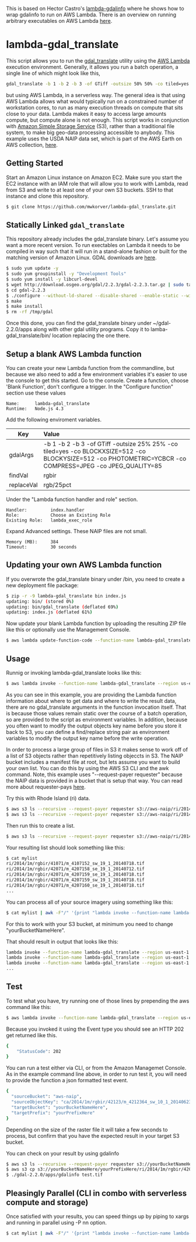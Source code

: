 This is based on Hector Castro's [lambda-gdalinfo](https://github.com/hectcastro/lambda-gdalinfo) where he shows how to wrap gdalinfo to run on AWS Lambda.
There is an overview on running arbitrary executables on AWS Lambda [here](https://aws.amazon.com/blogs/compute/running-executables-in-aws-lambda/).

# lambda-gdal_translate

This script allows you to run the [gdal_translate](http://www.gdal.org/gdal_translate.html) utility using the [AWS Lambda](https://aws.amazon.com/lambda/) execution environment.
Generally, it allows you run a batch operation, a single line of which might look like this,

```bash
gdal_translate -b 1 -b 2 -b 3 -of GTiff -outsize 50% 50% -co tiled=yes -co BLOCKXSIZE=512 -co BLOCKYSIZE=512' -co PHOTOMETRIC=YCBCR -co COMPRESS=JPEG -co JPEG_QUALITY='85' input.tif output.tif
```
but using AWS Lambda, in a serverless way. The general idea is that using AWS Lambda allows what would typically run on a constrained number of workstation cores, to run as many execution threads on compute that sits close to your data. Lambda makes it easy to access large amounts compute, but compute alone is not enough. This script works in conjunction with [Amazon Simple Storage Service](https://aws.amazon.com/s3) (S3), rather than a traditional file system, to make big geo-data processing accessible to anybody. This example uses the USDA NAIP data set, which is part of the AWS Earth on AWS collection, [here](https://aws.amazon.com/earth/). 

## Getting Started

Start an Amazon Linux instance on Amazon EC2. Make sure you start the EC2 instance with an IAM role that will allow you to work with Lambda, read from S3 and write to at least one of your own S3 buckets. SSH to that instance and clone this repository.

```bash
$ git clone https://github.com/mwkorver/lambda-gdal_translate.git
```

## Statically Linked `gdal_translate`

This repository already includes the gdal_translate binary. Let's assume you want a more recent version. To run exectables on Lambda it needs to be compiled in way such that it will run in a stand-alone fashion or built for the matching version of Amazon Linux. GDAL downloads are [here](https://trac.osgeo.org/gdal/wiki/DownloadSource).

```bash
$ sudo yum update -y
$ sudo yum groupinstall -y "Development Tools"
$ sudo yum install -y libcurl-devel
$ wget http://download.osgeo.org/gdal/2.2.3/gdal-2.2.3.tar.gz | sudo tar zxf -
$ cd gdal-2.2.3
$ ./configure --without-ld-shared --disable-shared --enable-static --with-curl --without-ecw --prefix /tmp/gdal
$ make
$ make install
$ rm -rf /tmp/gdal
```
Once this done, you can find the gdal_translate binary under ~/gdal-2.2.0/apps along with other gdal utility programs. Copy it to lamba-gdal_translate/bin/ location replacing the one there.

## Setup a blank AWS Lambda function

You can create your new Lambda function from the commandline, but because we also need to add a few environment variables it's easier to use the console to get this started.
Go to the console. Create a function, choose 'Blank Function', don't configure a trigger.
In the "Configure function" section use these values

```
Name:      lambda-gdal_translate 
Runtime:   Node.js 4.3  
```

Add the following enviroment variables.

| Key           | Value         | 
| ------------- |:-------------| 
| gdalArgs      |  -b 1 -b 2 -b 3 -of GTiff -outsize 25% 25% -co tiled=yes -co BLOCKXSIZE=512 -co BLOCKYSIZE=512 -co PHOTOMETRIC=YCBCR -co COMPRESS=JPEG -co JPEG_QUALITY=85 |
| findVal       | rgbir      | 
| replaceVal    | rgb/25pct      | 

Under the "Lambda function handler and role" section.

```
Handler:         index.handler
Role:            Choose an Existing Role
Existing Role:   lambda_exec_role
``` 
Expand Advanced settings. These NAIP files are not small.

```
Memory (MB):     384
Timeout:         30 seconds
```

## Updating your own AWS Lambda function

If you overwrote the gdal_translate binary under /bin, you need to create a new deployment file package:

```bash
$ zip -r -9 lambda-gdal_translate bin index.js
updating: bin/ (stored 0%)
updating: bin/gdal_translate (deflated 69%)
updating: index.js (deflated 61%)
```
Now update your blank Lambda function by uploading the resulting ZIP file like this or optionally use the Management Console.

```bash
$ aws lambda update-function-code --function-name lambda-gdal_translate --region us-east-1 --zip-file fileb://lambda-gdal_translate.zip
```

## Usage

Runnig or invoking lambda-gdal_translate looks like this:

```bash
$ aws lambda invoke --function-name lambda-gdal_translate --region us-east-1 --invocation-type Event --payload '{"sourceBucket": "aws-naip", "sourceObjectKey": "wi/2015/1m/rgbir/47090/m_4709061_sw_15_1_20150914.tif", "targetBucket": "yourBucketNameHere", "targetPrefix": "yourPrefixHere"}' log
```

As you can see in this example, you are providing the Lambda function information about where to get data and where to write the result data, there are no gdal_translate arguments in the function invocation itself. That is because those values remain static over the course of a batch operation, so are provided to the script as environment variables. In addition, because you often want to modify the output objects key name before you store it back to S3, you can define a find/replace string pair as environment variables to modify the output key name before the write operation.

In order to process a large group of files in S3 it makes sense to work off of a list of S3 objects rather than repetitively listing objeccts in S3. The NAIP bucket includes a manifest file at root, but lets assume you want to build your own list. You can do this by using the AWS S3 CLI and the awk command. Note, this example uses "--request-payer requester" because the NAIP data is provided in a bucket that is setup that way. You can read more about requester-pays [here](http://docs.aws.amazon.com/AmazonS3/latest/dev/RequesterPaysBuckets.html). 

Try this with Rhode Island (ri) data.

```bash
$ aws s3 ls --recursive --request-payer requester s3://aws-naip/ri/2014/1m/rgbir 
$ aws s3 ls --recursive --request-payer requester s3://aws-naip/ri/2014/1m/rgbir | awk -F" " '{print $4}' 
```
Then run this to create a list.

```bash
$ aws s3 ls --recursive --request-payer requester s3://aws-naip/ri/2014/1m/rgbir | awk -F" " '{print $4}' > mylist
```
Your resulting list should look something like this:

```bash
$ cat mylist
ri/2014/1m/rgbir/41071/m_4107152_sw_19_1_20140718.tif
ri/2014/1m/rgbir/42071/m_4207158_se_19_1_20140712.tif
ri/2014/1m/rgbir/42071/m_4207159_se_19_1_20140718.tif
ri/2014/1m/rgbir/42071/m_4207159_sw_19_1_20140718.tif
ri/2014/1m/rgbir/42071/m_4207160_se_19_1_20140718.tif
...
```
You can process all of your source imagery using something like this:

```bash
$ cat mylist | awk -F"/" '{print "lambda invoke --function-name lambda-gdal_translate --region us-east-1 --invocation-type Event --payload \x27{\"sourceBucket\": \"aws-naip\",\"sourceObjectKey\": \""$0"\", \"targetBucket\": \"yourBucketNameHere\", \"targetPrefix\": \"yourPrefixHere\"}\x27 log" }'
```
For this to work with your S3 bucket, at minimum you need to change "yourBucketNameHere".

That should result in output that looks like this:

```bash
lambda invoke --function-name lambda-gdal_translate --region us-east-1 --invocation-type Event --payload '{"sourceBucket": "aws-naip","sourceObjectKey": "ri/2014/1m/rgbir/42071/m_4207160_sw_19_1_20140718.tif", "targetBucket": "yourBucketNameHere", "targetPrefix": "yourPrefixHere"}' log
lambda invoke --function-name lambda-gdal_translate --region us-east-1 --invocation-type Event --payload '{"sourceBucket": "aws-naip","sourceObjectKey": "ri/2014/1m/rgbir/42071/m_4207161_se_19_1_20140718.tif", "targetBucket": "yourBucketNameHere", "targetPrefix": "yourPrefixHere"}' log
lambda invoke --function-name lambda-gdal_translate --region us-east-1 --invocation-type Event --payload '{"sourceBucket": "aws-naip","sourceObjectKey": "ri/2014/1m/rgbir/42071/m_4207161_sw_19_1_20140718.tif", "targetBucket": "yourBucketNameHere", "targetPrefix": "yourPrefixHere"}' log
...
```

## Test

To test what you have, try running one of those lines by prepending the aws command like this:

```bash
$ aws lambda invoke --function-name lambda-gdal_translate --region us-east-1 --invocation-type Event --payload '{"sourceBucket": "aws-naip","sourceObjectKey": "ri/2014/1m/rgbir/42071/m_4207161_sw_19_1_20140718.tif", "targetBucket": "yourBucketNameHere", "targetPrefix": "yourPrefixHere"}' log
```

Because you invoked it using the Event type you should see an HTTP 202 get returned like this.

```bash
{
    "StatusCode": 202
}
```

You can run a test either via CLI, or from the Amazon Managemet Console. As in the example command line above, in order to run test it, you will need to provide the function a json formatted test event.

```bash
{
  "sourceBucket": "aws-naip",
  "sourceObjectKey": "ca/2014/1m/rgbir/42123/m_4212364_sw_10_1_20140623.tif",
  "targetBucket": "yourBucketNameHere",
  "targetPrefix": "yourPrefixHere"
}
```

Depending on the size of the raster file it will take a few seconds to process, but confirm that you have the expected result in your target S3 bucket. 

You can check on your result by using gdalinfo

```bash
$ aws s3 ls --recursive --request-payer requester s3://yourBucketNameHere/yourPrefixHere
$ aws s3 cp s3://yourBucketNameHere/yourPrefixHere/ri/2014/1m/rgbir/42071/m_4207161_sw_19_1_20140718.tif test.tif
$ ./gdal-2.2.0/apps/gdalinfo test.tif
```

## Pleasingly Parallel (CLI in combo with serverless compute and storage)

Once satisfied with your results, you can speed things up by piping to xargs and running in parallel using -P nn option.

```bash
$ cat mylist | awk -F"/" '{print "lambda invoke --function-name lambda-gdal_translate --region us-east-1 --invocation-type Event --payload \x27{\"sourceBucket\": \"aws-naip\",\"sourceObjectKey\": \""$0"\", \"targetBucket\": \"youBucketNameHere\", \"targetPrefix\": \"yourPrefixHere\"}\x27 log" }' | xargs -n 11 -P 64 aws
```





